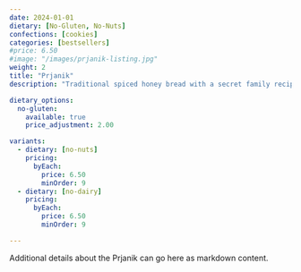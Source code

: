 ```yaml
---
date: 2024-01-01
dietary: [No-Gluten, No-Nuts]
confections: [cookies]
categories: [bestsellers]
#price: 6.50
#image: "/images/prjanik-listing.jpg"
weight: 2
title: "Prjanik"
description: "Traditional spiced honey bread with a secret family recipe passed down through generations."

dietary_options:
  no-gluten:
    available: true
    price_adjustment: 2.00

variants:
  - dietary: [no-nuts]
    pricing:
      byEach:
        price: 6.50
        minOrder: 9
  - dietary: [no-dairy]
    pricing:
      byEach:
        price: 6.50
        minOrder: 9

---
```


Additional details about the Prjanik can go here as markdown content.



